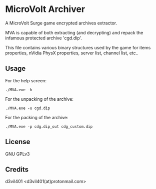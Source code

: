 # MicroVolt Archiver

A MicroVolt Surge game encrypted archives extractor.

MVA is capable of both extracting (and decrypting) and repack the infamous protected archive 'cgd.dip'.

This file contains various binary structures used by the game for items properties, nVidia PhysX properties, server list, channel list, etc..

## Usage

For the help screen:
```
./MVA.exe -h
```

For the unpacking of the archive:
```
./MVA.exe -u cgd.dip
```

For the packing of the archive:
```
./MVA.exe -p cdg.dip_out cdg_custom.dip
```

## License

GNU GPLv3

## Credits

d3vil401 <d3vil401(at)protonmail.com>
